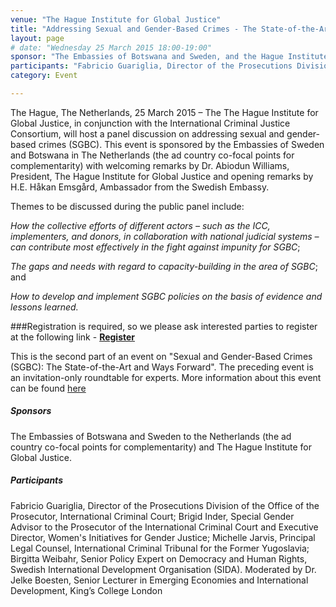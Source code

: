 ```yaml
---
venue: "The Hague Institute for Global Justice"
title: "Addressing Sexual and Gender-Based Crimes - The State-of-the-Art and Ways Forward"
layout: page
# date: "Wednesday 25 March 2015 18:00-19:00"
sponsor: "The Embassies of Botswana and Sweden, and the Hague Institute for Global Justice in conjunction with the International Criminal Justice Consortium"
participants: "Fabricio Guariglia, Director of the Prosecutions Division of the Office of the Prosecutor, International Criminal Court; Brigid Inder, Special Gender Advisor to the Prosecutor of the International Criminal Court and Executive Director, Women's Initiatives for Gender Justice; Michelle Jarvis, Principal Legal Counsel, International Criminal Tribunal for the Former Yugoslavia; and Birgitta Weibahr, Senior Policy Expert on Democracy and Human Rights, Swedish International Development Organisation (SIDA). Moderated by Dr. Jelke Boesten, Senior Lecturer in Emerging Economies and International Development, King’s College London"
category: Event

---
```


The Hague, The Netherlands, 25 March  2015 – The The Hague Institute for Global Justice, in conjunction with the International Criminal Justice Consortium, will host a panel discussion on addressing sexual and gender-based crimes (SGBC). This event is sponsored by the Embassies of Sweden and Botswana in The Netherlands (the ad country co-focal points for complementarity) with welcoming remarks by Dr. Abiodun Williams, President, The Hague Institute for Global Justice and opening remarks by H.E. Håkan Emsgård, Ambassador from the Swedish Embassy.

Themes to be discussed during the public panel include:
 
*How the collective efforts of different actors – such as the ICC, implementers, and donors, in collaboration with national judicial systems – can contribute most effectively in the fight against impunity for SGBC*;

*The gaps and needs with regard to capacity-building in the area of SGBC*; and

*How to develop and implement SGBC policies on the basis of evidence and lessons learned.*

###Registration is required, so we please ask interested parties to register at the following link - [**Register**](http://www.eventbrite.com/e/public-panel-sexual-and-gender-based-crimes-sgbc-the-state-of-the-art-and-ways-forward-registration-15925401304)

This is the second part of an event on "Sexual and Gender-Based Crimes (SGBC): The State-of-the-Art and Ways Forward". The preceding event is an invitation-only roundtable for experts. More information about this event can be found [here](http://thehagueinstituteforglobaljustice.org/index.php?page=Events-Events-Upcoming_events-High-Level_Roundtable:_Addressing_Sexual_and_Gender-Based_Crimes&pid=123&id=243)

##### Sponsors

The Embassies of Botswana and Sweden to the Netherlands (the ad country co-focal points for complementarity) and The Hague Institute for Global Justice. 

##### Participants

Fabricio Guariglia, Director of the Prosecutions Division of the Office of the Prosecutor, International Criminal Court;
Brigid Inder, Special Gender Advisor to the Prosecutor of the International Criminal Court and Executive Director, Women's Initiatives for Gender Justice; 
Michelle Jarvis, Principal Legal Counsel, International Criminal Tribunal for the Former Yugoslavia; 
Birgitta Weibahr, Senior Policy Expert on Democracy and Human Rights, Swedish International Development Organisation (SIDA). 
Moderated by Dr. Jelke Boesten, Senior Lecturer in Emerging Economies and International Development, King’s College London
